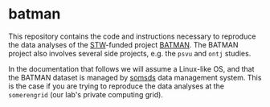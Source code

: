 batman
======

This repository contains the code and instructions necessary to reproduce
the data analyses of the [STW][stw]-funded project [BATMAN][batman]. The 
BATMAN project also involves several side projects, e.g. the `psvu` and 
`ontj` studies. 

In the documentation that follows we will assume a Linux-like OS, and that
the BATMAN dataset is managed by [somsds][somsds] data management system.
This is the case if you are trying to reproduce the data analyses at
the `somerengrid` (our lab's private computing grid).

[somsds]: https://germangh.com/somsds
[batman]: http://www.neurosipe.nl/project.php?id=23&sess=6eccc41939665cfccccd8c94d8e0216f
[stw]: http://www.stw.nl/en/
